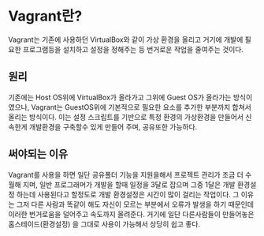 # Vagrant란?

Vagrant는 기존에 사용하던 VirtualBox와 같이 가상 환경을 올리고 거기에 개발에 필요한 프로그램등을 설치하고 설정을 정해주는 등 번거로운 작업을 줄여주는 것이다.

## 원리

기존에는 Host OS위에 VirtualBox가 올라가고 그위에 Guest OS가 올라가는 방식이였으나, Vagrant는 GuestOS위에 기본적으로 필요한 요소를 추가한 부분까지 합쳐서 올리는 방식이다.
 이는 설정 스크립트를 기반으로 특정 환경의 가상환경을 만들어서 신속한게 개발환경을 구축할수 있게 만들어 주며, 공유또한 가능하다. 

## 써야되는 이유

Vagrant를 사용을 하면 일단 공유폴더 기능을 지원을해서 프로젝트 관리가 조금 더 수월해 지며, 일반 프로그래머가 개발을 할때 일정을 3달로 잡으며 그중 1달은 개발 환경설정 하는데 사용된다고 할정도로 개발 환경설정은 시간이 많이 걸리는 작업이다. 
 그 이유는 그저 다른 사람과 똑같이 해도 자신이 모르는 부분에서 오류가 발생을 하기 때문인데 이러한 번거로움을 덜어주고 속도까지 올려준다. 
 거기에 일단 다른사람들이 만들어놓은 홈스테이드(환경설정) 을 그대로 사용이 가능해서 상당히 쉽고 좋다.